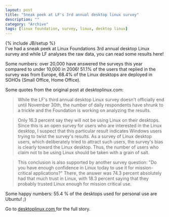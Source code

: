 ```yaml
--- 
layout: post 
title: "Sneak peek at LF's 3rd annual desktop linux survey"
description: ""
category: "Archive"
tags: [linux foundation, survey, linux, desktop linux]
---
```

{% include JB/setup %}  
I've had a sneak peek at Linux Foundations 3rd annual desktop Linux survey and while LF analyses the raw data, you can read some results here!
 
Some numbers: over 20,000 have answered the surveys this year compared to under 10,000 in 2006! 51.1% of the users that replied in the survey was from Europe, 68.4% of the Linux desktops are deployed in SOHOs (Small Office, Home Office). 
 
Some quotes from the original post at desktoplinux.com:
 
>While the LF's third annual desktop Linux survey doesn't officially end until November 30th, the number of daily respondents have shrunk to a trickle and the Foundation is working on analyzing the results.
 
>Only 16.3 percent say they will not be using Linux on their desktops. Since this is an open survey for users who are interested in the Linux desktop, I suspect that this particular result indicates Windows users trying to twist the survey's results. As a survey of Linux desktop users, which deliberately tried to attract such users, the survey's bias is clearly toward the Linux desktop. Thus, the number of users who claim not to be using Linux should be taken with a grain of salt.
 
>This conclusion is also supported by another survey question: "Do you have enough confidence in Linux today to use it for mission-critical applications?" There, the answer was 74.3 percent absolutely had that much trust in Linux, with 18.3 percent saying that they probably trusted Linux enough for mission critical use.
 
Some happy numbers: 55.4 % of the desktops used for personal use are Ubuntu! ;)
 
Go to <a href="http://www.desktoplinux.com/news/NS9488592005.html">desktoplinux.com </a> for the full story.
